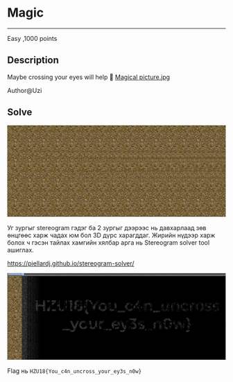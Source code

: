 # Magic
***
Easy 
,1000 points

## Description
Maybe crossing your eyes will help 👀
<a href="https://github.com/Uz169/HZU18-2023-writeup/blob/main/Cryptography/Magic/Magical%20picture.jpg">Magical picture.jpg</a>

Author@Uzi

## Solve

<p align="center">
  <img src="https://github.com/Uz169/HZU18-2023-writeup/blob/main/Cryptography/Magic/Magical%20picture.jpg">
</p>

Уг зургыг stereogram гэдэг ба 2 зургыг дээрээс нь давхарлаад зөв өнцгөөс харж чадах юм бол 3D дүрс харагддаг. Жирийн нүдээр харж болох ч гэсэн тайлах хамгийн хялбар арга нь Stereogram solver tool ашиглах.

https://piellardj.github.io/stereogram-solver/

<p align="center">
  <img src="https://github.com/Uz169/HZU18-2023-writeup/blob/main/Cryptography/Magic/solved.png">
</p>

Flag нь ```HZU18{You_c4n_uncross_your_ey3s_n0w}```

